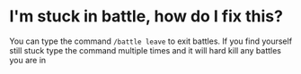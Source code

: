 # I'm stuck in battle, how do I fix this?

You can type the command `/battle leave` to exit battles. If you find yourself still stuck type the command multiple times and it will hard kill any battles you are in